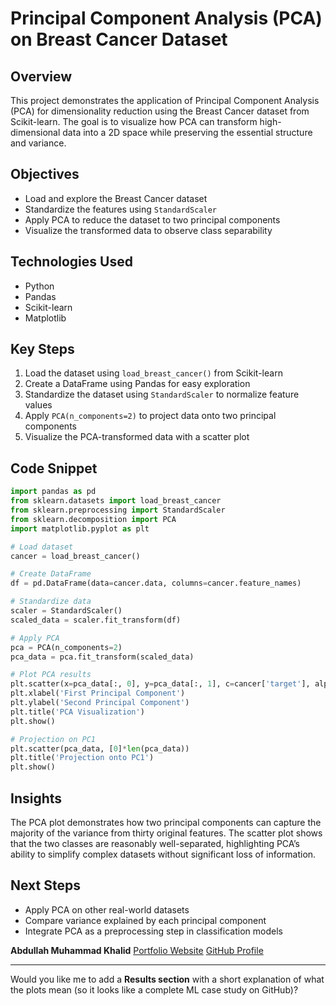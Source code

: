 # Principal Component Analysis (PCA) on Breast Cancer Dataset

## Overview

This project demonstrates the application of Principal Component Analysis (PCA) for dimensionality reduction using the Breast Cancer dataset from Scikit-learn. The goal is to visualize how PCA can transform high-dimensional data into a 2D space while preserving the essential structure and variance.

## Objectives

* Load and explore the Breast Cancer dataset
* Standardize the features using `StandardScaler`
* Apply PCA to reduce the dataset to two principal components
* Visualize the transformed data to observe class separability

## Technologies Used

* Python
* Pandas
* Scikit-learn
* Matplotlib

## Key Steps

1. Load the dataset using `load_breast_cancer()` from Scikit-learn
2. Create a DataFrame using Pandas for easy exploration
3. Standardize the dataset using `StandardScaler` to normalize feature values
4. Apply `PCA(n_components=2)` to project data onto two principal components
5. Visualize the PCA-transformed data with a scatter plot

## Code Snippet

```python
import pandas as pd
from sklearn.datasets import load_breast_cancer
from sklearn.preprocessing import StandardScaler
from sklearn.decomposition import PCA
import matplotlib.pyplot as plt

# Load dataset
cancer = load_breast_cancer()

# Create DataFrame
df = pd.DataFrame(data=cancer.data, columns=cancer.feature_names)

# Standardize data
scaler = StandardScaler()
scaled_data = scaler.fit_transform(df)

# Apply PCA
pca = PCA(n_components=2)
pca_data = pca.fit_transform(scaled_data)

# Plot PCA results
plt.scatter(x=pca_data[:, 0], y=pca_data[:, 1], c=cancer['target'], alpha=0.5)
plt.xlabel('First Principal Component')
plt.ylabel('Second Principal Component')
plt.title('PCA Visualization')
plt.show()

# Projection on PC1
plt.scatter(pca_data, [0]*len(pca_data))
plt.title('Projection onto PC1')
plt.show()
```

## Insights

The PCA plot demonstrates how two principal components can capture the majority of the variance from thirty original features. The scatter plot shows that the two classes are reasonably well-separated, highlighting PCA’s ability to simplify complex datasets without significant loss of information.

## Next Steps

* Apply PCA on other real-world datasets
* Compare variance explained by each principal component
* Integrate PCA as a preprocessing step in classification models



**Abdullah Muhammad Khalid**
[Portfolio Website](https://abdullahkhalid.vercel.app/)
[GitHub Profile](https://github.com/abdullahkhvlid)

---

Would you like me to add a **Results section** with a short explanation of what the plots mean (so it looks like a complete ML case study on GitHub)?
